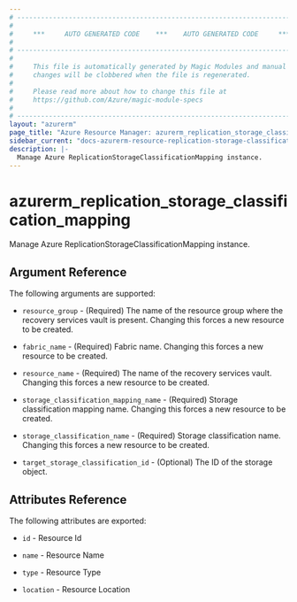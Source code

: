 ```yaml
---
# ----------------------------------------------------------------------------
#
#     ***     AUTO GENERATED CODE    ***    AUTO GENERATED CODE     ***
#
# ----------------------------------------------------------------------------
#
#     This file is automatically generated by Magic Modules and manual
#     changes will be clobbered when the file is regenerated.
#
#     Please read more about how to change this file at
#     https://github.com/Azure/magic-module-specs
#
# ----------------------------------------------------------------------------
layout: "azurerm"
page_title: "Azure Resource Manager: azurerm_replication_storage_classification_mapping"
sidebar_current: "docs-azurerm-resource-replication-storage-classification-mapping"
description: |-
  Manage Azure ReplicationStorageClassificationMapping instance.
---
```


# azurerm_replication_storage_classification_mapping

Manage Azure ReplicationStorageClassificationMapping instance.


## Argument Reference

The following arguments are supported:

* `resource_group` - (Required) The name of the resource group where the recovery services vault is present. Changing this forces a new resource to be created.

* `fabric_name` - (Required) Fabric name. Changing this forces a new resource to be created.

* `resource_name` - (Required) The name of the recovery services vault. Changing this forces a new resource to be created.

* `storage_classification_mapping_name` - (Required) Storage classification mapping name. Changing this forces a new resource to be created.

* `storage_classification_name` - (Required) Storage classification name. Changing this forces a new resource to be created.

* `target_storage_classification_id` - (Optional) The ID of the storage object.

## Attributes Reference

The following attributes are exported:

* `id` - Resource Id

* `name` - Resource Name

* `type` - Resource Type

* `location` - Resource Location
